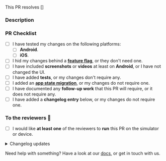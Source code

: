 This PR resolves [] <!-- eg [PROJECT-XXXX] -->

### Description

<!-- Info, implementation, how to get there, before & after screenshots & videos, follow-up work, etc -->

<!--  Please include screenshots or videos for visual changes, at least on Android -->
<!-- Screenshots template:
| Platform | Before | After |
|---|---|---|
| Android | <img src="xxx" width="400" /> | <img src="xxx" width="400" /> |
| iOS | <img src="xxx" width="400" /> | <img src="xxx" width="400" /> |
-->
<!-- Videos template:
| Platform | Before | After |
|---|---|---|
| Android | <video src="xxx" width="400" /> | <video src="xxx" width="400" /> |
| iOS | <video src="xxx" width="400" /> | <video src="xxx" width="400" /> |
-->

### PR Checklist

- [ ] I have tested my changes on the following platforms:
  - [ ] **Android**.
  - [ ] **iOS**.
- [ ] I hid my changes behind a **[feature flag]**, or they don't need one.
- [ ] I have included **screenshots** or **videos** at least on **Android**, or I have not changed the UI.
- [ ] I have added **tests**, or my changes don't require any.
- [ ] I added an **[app state migration]**, or my changes do not require one.
- [ ] I have documented any **follow-up work** that this PR will require, or it does not require any.
- [ ] I have added a **changelog entry** below, or my changes do not require one.

### To the reviewers 👀

- [ ] I would like **at least one** of the reviewers to **run** this PR on the simulator or device.

<details><summary>Changelog updates</summary>

### Changelog updates

<!-- 📝 Please fill out at least one of these sections. -->
<!-- ⓘ 'User-facing' changes will be published as release notes. -->
<!-- ⌫ Feel free to remove sections that don't apply. -->
<!-- • Write a markdown list or just a single paragraph, but stick to plain text. -->
<!-- 📖 eg. `Enable lotsByFollowedArtists` or `Fix phone input misalignment`. -->
<!-- 🤷‍♂️ Replace this entire block with the hashtag `#nochangelog` to avoid updating the changelog. -->
<!-- ⚠️ Prefix with `[NEEDS EXTERNAL QA]` if a change requires external QA -->

#### Cross-platform user-facing changes

-

#### iOS user-facing changes

-

#### Android user-facing changes

-

#### Dev changes

-

<!-- end_changelog_updates -->

</details>

Need help with something? Have a look at our [docs], or get in touch with us.

[app state migration]: ../blob/main/docs/adding_state_migrations.md
[feature flag]: ../blob/main/docs/developing_a_feature.md
[docs]: ../blob/main/docs/README.md
